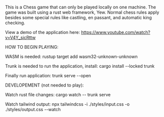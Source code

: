 This is a Chess game that can only be played locally on one machine.
The game was built using a rust web framework, Yew. Normal chess rules
apply besides some special rules like castling, en passant, and automatic
king checking.

View a demo of the application here: https://www.youtube.com/watch?v=V4Y_sicRttw

HOW TO BEGIN PLAYING:

WASM is needed:
rustup target add wasm32-unknown-unknown

Trunk is needed to run the application, install:
cargo install --locked trunk

Finally run application:
trunk serve --open

DEVELOPEMENT (not needed to play):

Watch rust file changes:
cargo watch -- trunk serve

Watch tailwind output:
npx tailwindcss -i ./styles/input.css -o ./styles/output.css --watch

